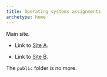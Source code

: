 ```yaml
---
title: Operating systems assignments
archetype: home
---
```



Main site.


- Link to [Site A](site-a).

- Link to [Site B](site-b).

The `public` folder is no more.